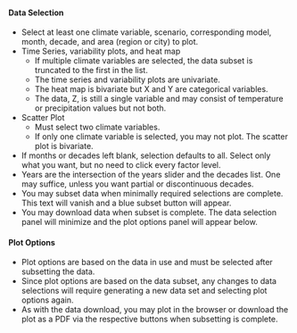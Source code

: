 #### Data Selection

*   Select at least one climate variable, scenario, corresponding model, month, decade, and area (region or city) to plot.
*   Time Series, variability plots, and heat map
    *   If multiple climate variables are selected, the data subset is truncated to the first in the list.
    *   The time series and variability plots are univariate.
    *   The heat map is bivariate but X and Y are categorical variables.
    *   The data, Z, is still a single variable and may consist of temperature or precipitation values but not both.
*   Scatter Plot
    *   Must select two climate variables.
    *   If only one climate variable is selected, you may not plot. The scatter plot is bivariate.
*   If months or decades left blank, selection defaults to all. Select only what you want, but no need to click every factor level.
*   Years are the intersection of the years slider and the decades list. One may suffice, unless you want partial or discontinuous decades.
*   You may subset data when minimally required selections are complete. This text will vanish and a blue subset button will appear.
*   You may download data when subset is complete. The data selection panel will minimize and the plot options panel will appear below.

#### Plot Options

*   Plot options are based on the data in use and must be selected after subsetting the data.
*   Since plot options are based on the data subset, any changes to data selections will require generating a new data set and selecting plot options again.
*   As with the data download, you may plot in the browser or download the plot as a PDF via the respective buttons when subsetting is complete.
